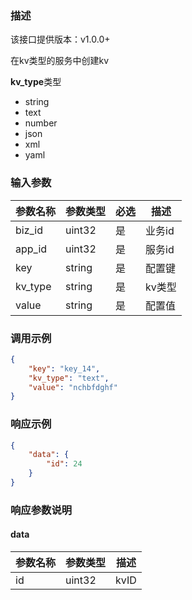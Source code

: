 ### 描述

该接口提供版本：v1.0.0+

在kv类型的服务中创建kv

**kv_type**类型

- string
- text
- number
- json
- xml
- yaml



### 输入参数

| 参数名称     | 参数类型     | 必选   | 描述                                  |
| ------------ | ------------ | ------ |-------------------------------------|
| biz_id       | uint32   | 是   | 业务id                                |
| app_id  | uint32 | 是   | 服务id                          |
| key       | string   | 是   | 配置键 |
| kv_type    | string   | 是 | kv类型                          |
| value     | string   | 是  | 配置值                           |

### 调用示例

```json
{
    "key": "key_14",
    "kv_type": "text",
    "value": "nchbfdghf"
}
```

### 响应示例

```json
{
    "data": {
        "id": 24
    }
}
```

### 响应参数说明

#### data

| 参数名称     | 参数类型   | 描述                           |
| ------------ | ---------- | ------------------------------ |
|      id        |      uint32      |            kvID            |
